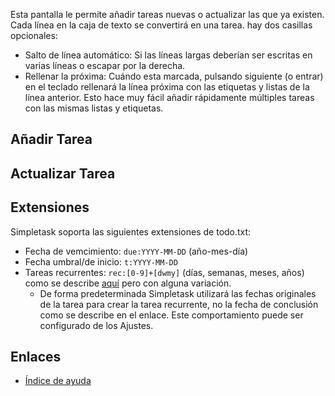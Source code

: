 Esta pantalla le permite añadir tareas nuevas o actualizar las que ya existen. Cada línea en la caja de texto se convertirá en una tarea. hay dos casillas opcionales:

* Salto de línea automático: Si las líneas largas deberían ser escritas en varias líneas o escapar por la derecha.
* Rellenar la próxima: Cuándo esta marcada, pulsando siguiente (o entrar) en el teclado  rellenará la línea próxima con las 
 etiquetas y listas de la línea anterior. Esto hace muy fácil añadir rápidamente múltiples tareas con las mismas listas y etiquetas.


Añadir Tarea
------------



Actualizar Tarea
----------------


Extensiones
-----------

Simpletask soporta las siguientes extensiones de todo.txt:

-   Fecha de vemcimiento: `due:YYYY-MM-DD` (año-mes-día)
-   Fecha umbral/de inicio: `t:YYYY-MM-DD`
-   Tareas recurrentes: `rec:[0-9]+[dwmy]` (días, semanas, meses, años) como se describe [aquí](https://github.com/bram85/todo.txt-tools/wiki/Recurrence) pero con alguna variación.
    - De forma predeterminada Simpletask utilizará las fechas originales de la tarea para crear la tarea recurrente, no la fecha de conclusión como se describe en el enlace. Este comportamiento puede ser configurado de los Ajustes.

Enlaces
------

- [Índice de ayuda](./index.es.md)

